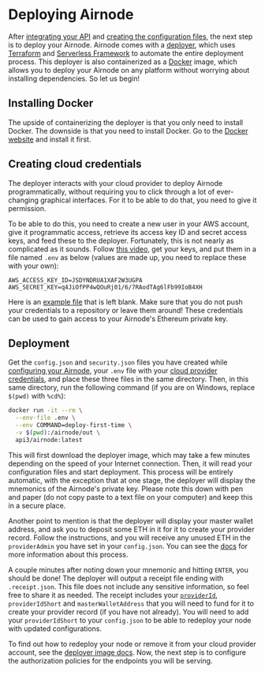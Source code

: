 # Deploying Airnode

After [integrating your API](/guides/api-integration.md) and [creating the configuration files](/guides/configuring-airnode.md), the next step is to deploy your Airnode.
Airnode comes with a [deployer](https://github.com/api3dao/airnode/tree/master/packages/deployer), which uses [Terraform](https://www.terraform.io/) and [Serverless Framework](https://www.serverless.com/) to automate the entire deployment process.
This deployer is also containerized as a [Docker](https://www.docker.com/) image, which allows you to deploy your Airnode on any platform without worrying about installing dependencies.
So let us begin!

## Installing Docker

The upside of containerizing the deployer is that you only need to install Docker.
The downside is that you need to install Docker.
Go to the [Docker website](https://docs.docker.com/get-docker/) and install it first.

## Creating cloud credentials

The deployer interacts with your cloud provider to deploy Airnode programmatically, without requiring you to click through a lot of ever-changing graphical interfaces.
For it to be able to do that, you need to give it permission.

To be able to do this, you need to create a new user in your AWS account, give it programmatic access, retrieve its access key ID and secret access keys, and feed these to the deployer.
Fortunately, this is not nearly as complicated as it sounds.
Follow [this video](https://www.youtube.com/watch?v=KngM5bfpttA), get your keys, and put them in a file named `.env` as below (values are made up, you need to replace these with your own):
```
AWS_ACCESS_KEY_ID=JSDYNDRUA1XAF2W3UGPA
AWS_SECRET_KEY=q4JiOfPP4wQOuRj01/6/7RAodTAg6lFb99IoB4XH
```
Here is an [example file](https://github.com/api3dao/airnode/blob/master/packages/deployer/.env.example) that is left blank.
Make sure that you do not push your credentials to a repository or leave them around!
These credentials can be used to gain access to your Airnode's Ethereum private key.

## Deployment

Get the `config.json` and `security.json` files you have created while [configuring your Airnode](/guides/configuring-airnode.md), your `.env` file with your [cloud provider credentials](#creating-cloud-credentials), and place these three files in the same directory.
Then, in this same directory, run the following command (if you are on Windows, replace `$(pwd)` with `%cd%`):

```sh
docker run -it --rm \
  --env-file .env \
  --env COMMAND=deploy-first-time \
  -v $(pwd):/airnode/out \
  api3/airnode:latest
```

This will first download the deployer image, which may take a few minutes depending on the speed of your Internet connection.
Then, it will read your configuration files and start deployment.
This process will be entirely automatic, with the exception that at one stage, the deployer will display the mnemonics of the Airnode's private key.
Please note this down with pen and paper (do not copy paste to a text file on your computer) and keep this in a secure place.

Another point to mention is that the deployer will display your master wallet address, and ask you to deposit some ETH in it for it to create your provider record.
Follow the instructions, and you will receive any unused ETH in the `providerAdmin` you have set in your `config.json`.
You can see the [docs](/request-response-protocol/provider.md#creating-a-provider-record) for more information about this process.

A couple minutes after noting down your mnemonic and hitting `ENTER`, you should be done!
The deployer will output a receipt file ending with `.receipt.json`.
This file does not include any sensitive information, so feel free to share it as needed.
The receipt includes your [`providerId`](/request-response-protocol/provider.md#provideid), `providerIdShort` and `masterWalletAddress` that you will need to fund for it to create your provider record (if you have not already).
You will need to add your `providerIdShort` to your `config.json` to be able to redeploy your node with updated configurations.

To find out how to redeploy your node or remove it from your cloud provider account, see the [deployer image docs](https://github.com/api3dao/airnode/blob/master/Docker.md).
Now, the next step is to configure the authorization policies for the endpoints you will be serving.

